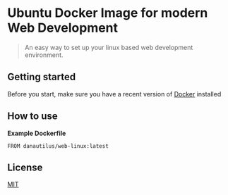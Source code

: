 # Ubuntu Docker Image for modern Web Development

> An easy way to set up your linux based web development environment.

## Getting started
Before you start, make sure you have a recent version of [Docker](https://docs.docker.com/engine/installation/) installed

## How to use

**Example Dockerfile**
```
FROM danautilus/web-linux:latest
```

## License
[MIT](/LICENSE)